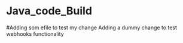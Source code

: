 # Java_code_Build

#Adding som efile to test my change
Adding a dummy change to test webhooks functionality
